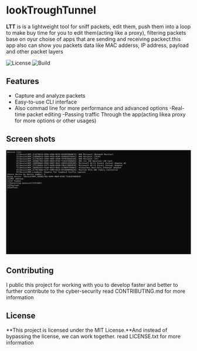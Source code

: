 # lookTroughTunnel

**LTT** is is a lightweight tool for sniff packets, edit them, push them into a loop to make buy time for you to edit them(acting like a proxy), filtering packets base on oyur choise of apps that are sending and receiving packect.this app also can show you packets data like MAC adderss, IP address, payload and other packet layers

![License](https://img.shields.io/badge/license-MIT-blue.svg)
![Build](https://img.shields.io/badge/build-passing-brightgreen.svg)

## Features
- Capture and analyze packets
- Easy-to-use CLI interface
- Also commad line for more performance and advanced options 
-Real-time packet editing
-Passing traffic Through the app(acting likea proxy for more options or other usages)

## Screen shots

![Demo Screenshot](./screen_shots/Screenshot.png)

## Contributing
I public this project for working with you to develop faster and better to further contribute to the cyber-security
read CONTRIBUTING.md for more information

## License
**This project is licensed under the MIT License.**And instead of bypassing the license, we can work together.
read LICENSE.txt for more information

